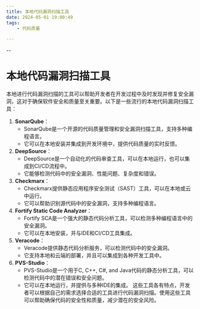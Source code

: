 ```yaml
---
title: 本地代码漏洞扫描工具
date: 2024-05-01 19:00:49
tags:
	- 代码质量

---
```


--

# 本地代码漏洞扫描工具

本地进行代码漏洞扫描的工具可以帮助开发者在开发过程中及时发现并修复安全漏洞，这对于确保软件安全和质量至关重要。以下是一些流行的本地代码漏洞扫描工具：
1. **SonarQube**：
   - SonarQube是一个开源的代码质量管理和安全漏洞扫描工具，支持多种编程语言。
   - 它可以在本地安装并集成到开发环境中，提供代码质量的实时反馈。
2. **DeepSource**：
   - DeepSource是一个自动化的代码审查工具，可以在本地运行，也可以集成到CI/CD流程中。
   - 它能够检测代码中的安全漏洞、性能问题、复杂度和错误。
3. **Checkmarx**：
   - Checkmarx提供静态应用程序安全测试（SAST）工具，可以在本地或云中运行。
   - 它可以帮助识别源代码中的安全漏洞，支持多种编程语言。
4. **Fortify Static Code Analyzer**：
   - Fortify SCA是一个强大的静态代码分析工具，可以检测多种编程语言中的安全漏洞。
   - 它可以在本地安装，并与IDE和CI/CD工具集成。
5. **Veracode**：
   - Veracode提供静态代码分析服务，可以检测代码中的安全漏洞。
   - 它支持本地和云端的部署，并且可以集成到各种开发工具中。
6. **PVS-Studio**：
   - PVS-Studio是一个用于C, C++, C#, and Java代码的静态分析工具，可以检测代码中的潜在错误和安全问题。
   - 它可以在本地运行，并提供与多种IDE的集成。
这些工具各有特点，开发者可以根据自己的需求选择合适的工具进行代码漏洞扫描。使用这些工具可以帮助确保代码的安全性和质量，减少潜在的安全风险。